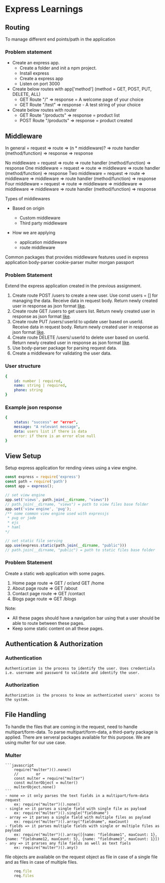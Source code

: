 # Express Learnings

## Routing
To manage different end points/path in the application

### Problem statement
- Create an express app.
    - Create a folder and init a npm project.
    - Install express
    - Create a express app
    - Listen on port 3000
- Create below routes with app['method'] (method = GET, POST, PUT, DELETE, ALL)
    - GET Route "/" => response = A welcome page of your choice
    - GET Route "/test" => response - A test string of your choice
- Create below routes with router
    - GET Route "/products" => response = product list
    - POST Route "/products" => response = product created

## Middleware
In general = request => route => (n * middleware)? => route handler (method/function) => response
                                    => response
                                        
No middleware = request => route => route handler (method/function) => response
One middleware = request => route => middleware => route handler (method/function) => response
Two middleware = request => route => middleware => middleware => route handler (method/function) => response
Four middleware = request => route => middleware => middleware => middleware => middleware => route handler (method/function) => response

Types of middlewares
- Based on origin
    - Custom middleware
    - Third party middleware

- How we are applying
    - application middleware
    - route middleware

Common packages that provides middleware features used in express application
body-parser
cookie-parser
multer
morgan
passport

### Problem Statement
Extend the express application created in the previous assignment.

1. Create route POST /users to create a new user. Use const users = [] for managing the data. Receive data in request body. Return newly created user in response as json format [like](#example-json-response).
2. Create route GET /users to get users list. Return newly created user in response as json format [like](#example-json-response).
3. Create route PUT /users/:userId to update user based on userId. Receive data in request body. Return newly created user in response as json format [like](#example-json-response).
4. Create route DELETE /users/:userId to delete user based on userId. Return newly created user in response as json format [like](#example-json-response).
5. Use body-parser package for parsing request data.
6. Create a middleware for validating the user data.

### User structure
```yaml
{
    id: number | required,
    name: string | required,
    phone: string
}
```

### Example json response
```yaml
{
    status: "success" or "error",
    message: "A relevant message",
    data: users list if there is data
    error: if there is an error else null
}
```

## View Setup
Setup express application for rending views using a view engine.
```javascript
const express = require('express')
const path = require('path')
const app = express();

// set view engine
app.set('views', path.join(__dirname, "views"))
// path.join(__dirname, "views") = path to view files base folder
app.set('view engine', 'pug');
/** some common view engine used with expressjs
 * pug or jade
 * ejs
 * haml
*/

// set static file serving
app.use(express.static(path.join(__dirname, "public")))
// path.join(__dirname, "public") = path to static files base folder
```

### Problem Statement
Create a static web application with some pages.
1. Home page route => GET / or/and GET /home
2. About page route => GET /about
3. Contact page route => GET /contact
4. Blogs page route => GET /blogs

Note: 
- All these pages should have a navigation bar using that a user should be able to route between these pages.
- Keep some static content on all these pages.

## Authentication & Authorization
### Authentication
    Authentication is the process to identify the user. Uses credentials i.e. username and password to validate and identify the user.

### Authorization
    Authorization is the process to know an authenticated users' access to the system.

## File Handling
To handle the files that are coming in the request, need to handle multipart/form-data. To parse multipart/form-data, a third-party package is applied. There are serveral packages available for this purpose. We are using multer for our use case.

### Multer
    ```javascript
        require("multer")().none()
        //        or
        const multer = require("multer")
        const multerObject = multer()
        multerObject.none()
    ```
    - none => it only parses the text fields in a multipart/form-data request
        ex: require("multer")().none()
    - single => it parses a single field with single file as payload
        ex: require("multer")().single("fieldname")
    - array => it parses a single field with multiple files as payload
        ex: require("multer")().array("fieldname", maxCount)
    - fields => it parses multiple fields with single or multiple files as payload
        ex: require("multer")().array([{name: "fieldname1", maxCount: 1}, {name: "fieldname12, maxCount: 5}, {name: "fieldname3", maxCount: 1}])
    - any => it prarses any file fields as well as text fiels
        ex: require("multer")().any()

file objects are available on the request object as file in case of a single file and as files in case of multiple files.
```javascript
    req.file
    req.files
```